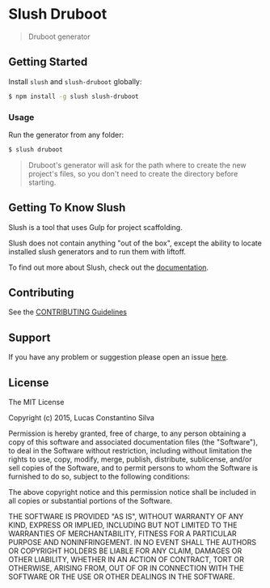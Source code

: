 # Slush Druboot

> Druboot generator


## Getting Started

Install `slush` and `slush-druboot` globally:

```bash
$ npm install -g slush slush-druboot
```

### Usage

Run the generator from any folder:

```bash
$ slush druboot
```

> Druboot's generator will ask for the path where to create the new project's files, so you don't need to create the directory before starting.

## Getting To Know Slush

Slush is a tool that uses Gulp for project scaffolding.

Slush does not contain anything "out of the box", except the ability to locate installed slush generators and to run them with liftoff.

To find out more about Slush, check out the [documentation](https://github.com/slushjs/slush).

## Contributing

See the [CONTRIBUTING Guidelines](https://github.com/TallerWebSolutions/slush-druboot/blob/master/CONTRIBUTING.md)

## Support
If you have any problem or suggestion please open an issue [here](https://github.com/TallerWebSolutions/slush-druboot/issues).

## License

The MIT License

Copyright (c) 2015, Lucas Constantino Silva

Permission is hereby granted, free of charge, to any person
obtaining a copy of this software and associated documentation
files (the "Software"), to deal in the Software without
restriction, including without limitation the rights to use,
copy, modify, merge, publish, distribute, sublicense, and/or sell
copies of the Software, and to permit persons to whom the
Software is furnished to do so, subject to the following
conditions:

The above copyright notice and this permission notice shall be
included in all copies or substantial portions of the Software.

THE SOFTWARE IS PROVIDED "AS IS", WITHOUT WARRANTY OF ANY KIND,
EXPRESS OR IMPLIED, INCLUDING BUT NOT LIMITED TO THE WARRANTIES
OF MERCHANTABILITY, FITNESS FOR A PARTICULAR PURPOSE AND
NONINFRINGEMENT. IN NO EVENT SHALL THE AUTHORS OR COPYRIGHT
HOLDERS BE LIABLE FOR ANY CLAIM, DAMAGES OR OTHER LIABILITY,
WHETHER IN AN ACTION OF CONTRACT, TORT OR OTHERWISE, ARISING
FROM, OUT OF OR IN CONNECTION WITH THE SOFTWARE OR THE USE OR
OTHER DEALINGS IN THE SOFTWARE.
